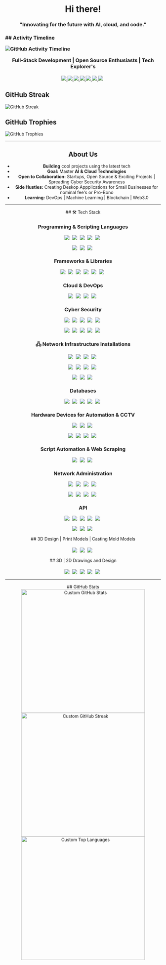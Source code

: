 <h1 align="center">Hi there! </h1>
<h3 align="center">"Innovating for the future with AI, cloud, and code." <h3>
## Activity Timeline

![GitHub Activity Timeline](https://github-readme-activity-timeline.herokuapp.com/graph/?username=CohortTech)
<div align="center"> 
  Full-Stack Development | Open Source Enthusiasts | Tech Explorer's
</div>
  <p align="center" style="margin-top: 20px;">
    <span style="display: inline-block; margin-right: 5px;">
  <a href="https://linkedin.com/in/yourprofile" target="_blank">
    <img src="https://img.shields.io/badge/LinkedIn-blue?style=for-the-badge&logo=linkedin&logoColor=white" />
  </a>
  <a href="https://twitter.com/yourprofile" target="_blank">
    <img src="https://img.shields.io/badge/Twitter-blue?style=for-the-badge&logo=twitter&logoColor=white" />
  </a>
  <a href="mailto:youremail@example.com">
    <img src="https://img.shields.io/badge/Email-red?style=for-the-badge&logo=gmail&logoColor=white" />
  </a>
  <a href="https://youtube.com/yourchannel" target="_blank">
    <img src="https://img.shields.io/badge/YouTube-red?style=for-the-badge&logo=youtube&logoColor=white" />
  </a>
  <a href="https://tiktok.com/@yourprofile" target="_blank">
    <img src="https://img.shields.io/badge/TikTok-black?style=for-the-badge&logo=tiktok&logoColor=white" />
  </a>
  <a href="https://instagram.com/yourprofile" target="_blank">
    <img src="https://img.shields.io/badge/Instagram-purple?style=for-the-badge&logo=instagram&logoColor=white" />
  </a>
  <a href="https://yourwebsite.com" target="_blank">
    <img src="https://img.shields.io/badge/Website-green?style=for-the-badge&logo=firefox&logoColor=white" />
  </a>
 </p>
</div>

## GitHub Streak

![GitHub Streak](https://github-readme-streak-stats.herokuapp.com/?user=CohortTech&show_icons=true&count_private=true&hide=prs&theme=radical)

## GitHub Trophies
![GitHub Trophies](https://github-profile-trophy.vercel.app/?username=CohortTech)

---

<div align="center">
  <h2> About Us</h2>
  <ul>
    <li> <strong>Building</strong> cool projects using the latest tech</li>
    <li> <strong>Goal:</strong> Master <strong>AI & Cloud Technologies</strong></li>
    <li> <strong>Open to Collaboration:</strong> Startups, Open Source & Exciting Projects | Spreading Cyber Security Awareness </li>
    <li> <strong>Side Hustles:</strong> Creating Deskop Appplications for Small Businesses for nominal fee's or Pro-Bono</li>
    <li> <strong>Learning:</strong> DevOps | Machine Learning | Blockchain | Web3.0 </li>
  </ul>
</div>



---

<div align="center">
  ## 🛠 Tech Stack  

  ### Programming & Scripting Languages  
  <p align="center">
    <span style="display: inline-block; margin-right: 5px;">
      <img src="https://img.shields.io/badge/Python-3776AB?style=for-the-badge&logo=python&logoColor=white" />
    </span>
    <span style="display: inline-block; margin-right: 5px;">
      <img src="https://img.shields.io/badge/JavaScript-F7DF1E?style=for-the-badge&logo=javascript&logoColor=black" />
    </span>
    <span style="display: inline-block; margin-right: 5px;">
      <img src="https://img.shields.io/badge/TypeScript-007ACC?style=for-the-badge&logo=typescript&logoColor=white" />
    </span>
    <span style="display: inline-block; margin-right: 5px;">
      <img src="https://img.shields.io/badge/Java-ED8B00?style=for-the-badge&logo=openjdk&logoColor=white" />
    </span>
    <span style="display: inline-block; margin-right: 5px;">
      <img src="https://img.shields.io/badge/Bash-121011?style=for-the-badge&logo=gnu-bash&logoColor=white" />
    </span>
  </p>

  <p align="center">
    <span style="display: inline-block; margin-right: 5px;">
      <img src="https://img.shields.io/badge/HTML5-E34F26?style=for-the-badge&logo=html5&logoColor=white" />
    </span>
    <span style="display: inline-block; margin-right: 5px;">
      <img src="https://img.shields.io/badge/PHP-777BB4?style=for-the-badge&logo=php&logoColor=white" />
    </span>
    <span style="display: inline-block; margin-right: 5px;">
      <img src="https://img.shields.io/badge/WordPress-21759B?style=for-the-badge&logo=wordpress&logoColor=white" />
    </span>
  </p>

  ### Frameworks & Libraries  
  <p align="center">
    <span style="display: inline-block; margin-right: 5px;">
      <img src="https://img.shields.io/badge/React-61DAFB?style=for-the-badge&logo=react&logoColor=black" />
    </span>
    <span style="display: inline-block; margin-right: 5px;">
      <img src="https://img.shields.io/badge/Node.js-339933?style=for-the-badge&logo=nodedotjs&logoColor=white" />
    </span>
    <span style="display: inline-block; margin-right: 5px;">
      <img src="https://img.shields.io/badge/Express.js-000000?style=for-the-badge&logo=express&logoColor=white" />
    </span>
    <span style="display: inline-block; margin-right: 5px;">
      <img src="https://img.shields.io/badge/Django-092E20?style=for-the-badge&logo=django&logoColor=white" />
    </span>
    <span style="display: inline-block; margin-right: 5px;">
      <img src="https://img.shields.io/badge/Tailwind_CSS-38B2AC?style=for-the-badge&logo=tailwind-css&logoColor=white" />
    </span>
    <span style="display: inline-block; margin-right: 5px;">
      <img src="https://img.shields.io/badge/CSS-1572B6?style=for-the-badge&logo=css3&logoColor=white" />
    </span>
  </p>

  ###  Cloud & DevOps  
  <p align="center">
    <span style="display: inline-block; margin-right: 5px;">
      <img src="https://img.shields.io/badge/AWS-232F3E?style=for-the-badge&logo=amazonaws&logoColor=white" />
    </span>
    <span style="display: inline-block; margin-right: 5px;">
      <img src="https://img.shields.io/badge/Docker-2496ED?style=for-the-badge&logo=docker&logoColor=white" />
    </span>
    <span style="display: inline-block; margin-right: 5px;">
      <img src="https://img.shields.io/badge/Kubernetes-326CE5?style=for-the-badge&logo=kubernetes&logoColor=white" />
    </span>
    <span style="display: inline-block; margin-right: 5px;">
      <img src="https://img.shields.io/badge/GitHub_Actions-2088FF?style=for-the-badge&logo=github-actions&logoColor=white" />
    </span>
  </p>

### Cyber Security  
<p align="center">
  <span style="display: inline-block; margin-right: 5px;">
    <img src="https://img.shields.io/badge/Certified_Information_Systems_Security_Professional-0076A3?style=for-the-badge&logo=isc2&logoColor=white" />
  </span>
  <span style="display: inline-block; margin-right: 5px;">
    <img src="https://img.shields.io/badge/Certified_Ethical_Hacker-EC4A3B?style=for-the-badge&logo=ec-council&logoColor=white" />
  </span>
  <span style="display: inline-block; margin-right: 5px;">
    <img src="https://img.shields.io/badge/CompTIA_Security+-FF7A00?style=for-the-badge&logo=comptia&logoColor=white" />
  </span>
  <span style="display: inline-block; margin-right: 5px;">
    <img src="https://img.shields.io/badge/OWASP-0C5A8E?style=for-the-badge&logo=owasp&logoColor=white" />
  </span>
  <span style="display: inline-block; margin-right: 5px;">
    <img src="https://img.shields.io/badge/TLS-2A2A2A?style=for-the-badge&logo=ssl&logoColor=white" />
  </span>
</p>

<p align="center">
  <span style="display: inline-block; margin-right: 5px;">
    <img src="https://img.shields.io/badge/Encryption-0078D4?style=for-the-badge&logo=azure&logoColor=white" />
  </span>
  <span style="display: inline-block; margin-right: 5px;">
    <img src="https://img.shields.io/badge/Fortinet-16161D?style=for-the-badge&logo=fortinet&logoColor=white" />
  </span>
  <span style="display: inline-block; margin-right: 5px;">
    <img src="https://img.shields.io/badge/Firewalls-FF6600?style=for-the-badge&logo=firewall&logoColor=white" />
  </span>
  <span style="display: inline-block; margin-right: 5px;">
    <img src="https://img.shields.io/badge/Cyber_Security-17B13B?style=for-the-badge&logo=security&logoColor=white" />
  </span>
  <span style="display: inline-block; margin-right: 5px;">
    <img src="https://img.shields.io/badge/Network_Security-3A8A7B?style=for-the-badge&logo=network&logoColor=white" />
  </span>
</p>


### 🖧 Network Infrastructure Installations  
<p align="center">
  <span style="display: inline-block; margin-right: 5px;">
    <img src="https://img.shields.io/badge/Cisco-1D63A1?style=for-the-badge&logo=cisco&logoColor=white" />
  </span>
  <span style="display: inline-block; margin-right: 5px;">
    <img src="https://img.shields.io/badge/Juniper-0085CA?style=for-the-badge&logo=juniper&logoColor=white" />
  </span>
  <span style="display: inline-block; margin-right: 5px;">
    <img src="https://img.shields.io/badge/MikroTik-228FBD?style=for-the-badge&logo=mikrotik&logoColor=white" />
  </span>
  <span style="display: inline-block; margin-right: 5px;">
    <img src="https://img.shields.io/badge/Network_Topology-FF7A00?style=for-the-badge&logo=network&logoColor=white" />
  </span>
</p>

<p align="center">
  <span style="display: inline-block; margin-right: 5px;">
    <img src="https://img.shields.io/badge/IPv6-003B4C?style=for-the-badge&logo=internet-explorer&logoColor=white" />
  </span>
  <span style="display: inline-block; margin-right: 5px;">
    <img src="https://img.shields.io/badge/Switching-000000?style=for-the-badge&logo=switch&logoColor=white" />
  </span>
  <span style="display: inline-block; margin-right: 5px;">
    <img src="https://img.shields.io/badge/Firewall-FF0000?style=for-the-badge&logo=firewall&logoColor=white" />
  </span>
  <span style="display: inline-block; margin-right: 5px;">
    <img src="https://img.shields.io/badge/Load_Balancing-0071E3?style=for-the-badge&logo=cloudflare&logoColor=white" />
  </span>
</p>

<p align="center">
  <span style="display: inline-block; margin-right: 5px;">
    <img src="https://img.shields.io/badge/VPN-2D7BB3?style=for-the-badge&logo=expressvpn&logoColor=white" />
  </span>
  <span style="display: inline-block; margin-right: 5px;">
    <img src="https://img.shields.io/badge/Routing-00B5E2?style=for-the-badge&logo=router&logoColor=white" />
  </span>
  <span style="display: inline-block; margin-right: 5px;">
    <img src="https://img.shields.io/badge/Network_Monitoring-20A5D3?style=for-the-badge&logo=nagios&logoColor=white" />
  </span>
</p>


  ### Databases  
  <p align="center">
    <span style="display: inline-block; margin-right: 5px;">
      <img src="https://img.shields.io/badge/MySQL-4479A1?style=for-the-badge&logo=mysql&logoColor=white" />
    </span>
    <span style="display: inline-block; margin-right: 5px;">
      <img src="https://img.shields.io/badge/PostgreSQL-336791?style=for-the-badge&logo=postgresql&logoColor=white" />
    </span>
    <span style="display: inline-block; margin-right: 5px;">
      <img src="https://img.shields.io/badge/MongoDB-4EA94B?style=for-the-badge&logo=mongodb&logoColor=white" />
    </span>
    <span style="display: inline-block; margin-right: 5px;">
      <img src="https://img.shields.io/badge/MariaDB-003545?style=for-the-badge&logo=mariadb&logoColor=white" />
    </span>
    <span style="display: inline-block; margin-right: 5px;">
      <img src="https://img.shields.io/badge/SQLite-003B57?style=for-the-badge&logo=sqlite&logoColor=white" />
    </span>
  </p>

### Hardware Devices for Automation & CCTV  
<p align="center">
  <span style="display: inline-block; margin-right: 5px;">
    <img src="https://img.shields.io/badge/Raspberry_Pi-A22846?style=for-the-badge&logo=raspberry-pi&logoColor=white" />
  </span>
  <span style="display: inline-block; margin-right: 5px;">
    <img src="https://img.shields.io/badge/Arduino-00979D?style=for-the-badge&logo=arduino&logoColor=white" />
  </span>
  <span style="display: inline-block; margin-right: 5px;">
    <img src="https://img.shields.io/badge/NVIDIA_Jetson-76B900?style=for-the-badge&logo=nvidia&logoColor=white" />
  </span>
</p>

<p align="center">
  <span style="display: inline-block; margin-right: 5px;">
    <img src="https://img.shields.io/badge/CCTV-000000?style=for-the-badge&logo=cctv&logoColor=white" />
  </span>
  <span style="display: inline-block; margin-right: 5px;">
    <img src="https://img.shields.io/badge/ESP32-3C99D0?style=for-the-badge&logo=espressif&logoColor=white" />
  </span>
  <span style="display: inline-block; margin-right: 5px;">
    <img src="https://img.shields.io/badge/IoT-F2A900?style=for-the-badge&logo=internet-of-things&logoColor=white" />
  </span>
  <span style="display: inline-block; margin-right: 5px;">
    <img src="https://img.shields.io/badge/Automation-FF6F00?style=for-the-badge&logo=automation&logoColor=white" />
  </span>
</p>


  ### Script Automation & Web Scraping  
  <p align="center">
    <span style="display: inline-block; margin-right: 5px;">
      <img src="https://img.shields.io/badge/Selenium-43B02A?style=for-the-badge&logo=selenium&logoColor=white" />
    </span>
    <span style="display: inline-block; margin-right: 5px;">
      <img src="https://img.shields.io/badge/BeautifulSoup-4A1A00?style=for-the-badge&logo=python&logoColor=white" />
    </span>
    <span style="display: inline-block; margin-right: 5px;">
      <img src="https://img.shields.io/badge/Playwright-2B85F5?style=for-the-badge&logo=playwright&logoColor=white" />
    </span>
  </p>

###  Network Administration  
<p align="center">
  <span style="display: inline-block; margin-right: 5px;">
    <img src="https://img.shields.io/badge/Networking-1A73E8?style=for-the-badge&logo=networking&logoColor=white" />
  </span>
  <span style="display: inline-block; margin-right: 5px;">
    <img src="https://img.shields.io/badge/Cisco-1F76C7?style=for-the-badge&logo=cisco&logoColor=white" />
  </span>
  <span style="display: inline-block; margin-right: 5px;">
    <img src="https://img.shields.io/badge/Juniper-006F90?style=for-the-badge&logo=juniper&logoColor=white" />
  </span>
  <span style="display: inline-block; margin-right: 5px;">
    <img src="https://img.shields.io/badge/Netgear-00B5E2?style=for-the-badge&logo=netgear&logoColor=white" />
  </span>
</p>

<p align="center">
  <span style="display: inline-block; margin-right: 5px;">
    <img src="https://img.shields.io/badge/SSH-000000?style=for-the-badge&logo=ssh&logoColor=white" />
  </span>
  <span style="display: inline-block; margin-right: 5px;">
    <img src="https://img.shields.io/badge/PfSense-DA1614?style=for-the-badge&logo=pfsense&logoColor=white" />
  </span>
  <span style="display: inline-block; margin-right: 5px;">
    <img src="https://img.shields.io/badge/IPv6-8A2BE2?style=for-the-badge&logo=ipv6&logoColor=white" />
  </span>
  <span style="display: inline-block; margin-right: 5px;">
    <img src="https://img.shields.io/badge/DHCP-9ACD32?style=for-the-badge&logo=dhcp&logoColor=white" />
  </span>
</p>


###  API  
<p align="center">
  <span style="display: inline-block; margin-right: 5px;">
    <img src="https://img.shields.io/badge/REST_API-25D366?style=for-the-badge&logo=swagger&logoColor=white" />
  </span>
  <span style="display: inline-block; margin-right: 5px;">
    <img src="https://img.shields.io/badge/GraphQL-E10098?style=for-the-badge&logo=graphql&logoColor=white" />
  </span>
  <span style="display: inline-block; margin-right: 5px;">
    <img src="https://img.shields.io/badge/FastAPI-009688?style=for-the-badge&logo=fastapi&logoColor=white" />
  </span>
  <span style="display: inline-block; margin-right: 5px;">
    <img src="https://img.shields.io/badge/JSON-DC4D38?style=for-the-badge&logo=json&logoColor=white" />
  </span>
  <span style="display: inline-block; margin-right: 5px;">
    <img src="https://img.shields.io/badge/GraphQL_Subscriptions-7031B5?style=for-the-badge&logo=graphql&logoColor=white" />
  </span>
</p>

<p align="center">
  <span style="display: inline-block; margin-right: 5px;">
    <img src="https://img.shields.io/badge/SOAP-5D6A91?style=for-the-badge&logo=soap&logoColor=white" />
  </span>
  <span style="display: inline-block; margin-right: 5px;">
    <img src="https://img.shields.io/badge/WebSockets-01A9DB?style=for-the-badge&logo=websockets&logoColor=white" />
  </span>
  <span style="display: inline-block; margin-right: 5px;">
    <img src="https://img.shields.io/badge/Swagger-85EA2D?style=for-the-badge&logo=swagger&logoColor=white" />
  </span>
</p>

</div>

<div align="center">
  ## 3D Design | Print Models | Casting Mold Models  

  <p align="center" style="margin-top: 20px;">
    <span style="display: inline-block; margin-right: 5px;">
      <a href="https://www.freecadweb.org/" target="_blank">
        <img src="https://img.shields.io/badge/FreeCAD-0000FF?style=for-the-badge&logo=freecad&logoColor=white" />
      </a>
    </span>
    <span style="display: inline-block; margin-right: 5px;">
      <img src="https://img.shields.io/badge/AutoCAD-005C87?style=for-the-badge&logo=autocad&logoColor=white" />
    </span>
    <span style="display: inline-block; margin-right: 5px;">
      <img src="https://img.shields.io/badge/Blender-F5792A?style=for-the-badge&logo=blender&logoColor=white" />
    </span>
  </p>
</div>


<div align="center">
  ## 3D | 2D Drawings and Design  
  

   <p align="center" style="margin-top: 20px;">
    <span style="display: inline-block; margin-right: 5px;">
      <img src="https://img.shields.io/badge/FreeCAD-0000FF?style=for-the-badge&logo=freecad&logoColor=white" />
    </span>
    <span style="display: inline-block; margin-right: 5px;">
      <img src="https://img.shields.io/badge/Blender-F5792A?style=for-the-badge&logo=blender&logoColor=white" />
    </span>
    <span style="display: inline-block; margin-right: 5px;">
      <img src="https://img.shields.io/badge/CorelDRAW-3A5A40?style=for-the-badge&logo=coreldraw&logoColor=white" />
    </span>
    <span style="display: inline-block; margin-right: 5px;">
      <img src="https://img.shields.io/badge/GIMP-DD4814?style=for-the-badge&logo=gimp&logoColor=white" />
    </span>
    <span style="display: inline-block; margin-right: 5px;">
      <img src="https://img.shields.io/badge/Google_Web_Designer-F7AB1D?style=for-the-badge&logo=google&logoColor=white" />
    </span>
  </p>
</div>

---

<div align="center">
  ## GitHub Stats  

  <!-- Replace with your custom image URLs -->
  <img src="https://your-image-hosting-service.com/your-image.png" width="400px" alt="Custom GitHub Stats">  
  <img src="https://your-image-hosting-service.com/your-image2.png" width="400px" alt="Custom GitHub Streak">  
  <img src="https://your-image-hosting-service.com/your-image3.png" width="400px" alt="Custom Top Languages">  
</div>



